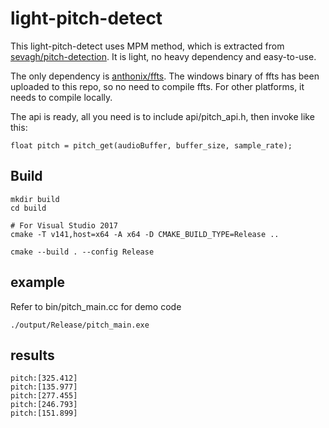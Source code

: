 # light-pitch-detect

This light-pitch-detect uses MPM method, which is extracted from [sevagh/pitch-detection](https://github.com/sevagh/pitch-detection).
It is light, no heavy dependency and easy-to-use.

The only dependency is [anthonix/ffts](https://github.com/anthonix/ffts). The windows binary of ffts has been uploaded to this repo,
so no need to compile ffts. For other platforms, it needs to compile locally.

The api is ready, all you need is to include api/pitch_api.h, then invoke like this:
```
float pitch = pitch_get(audioBuffer, buffer_size, sample_rate);
```

## Build
```
mkdir build
cd build

# For Visual Studio 2017 
cmake -T v141,host=x64 -A x64 -D CMAKE_BUILD_TYPE=Release ..

cmake --build . --config Release
```

## example
Refer to bin/pitch_main.cc for demo code
```
./output/Release/pitch_main.exe
```

## results
```
pitch:[325.412]
pitch:[135.977]
pitch:[277.455]
pitch:[246.793]
pitch:[151.899]

```
